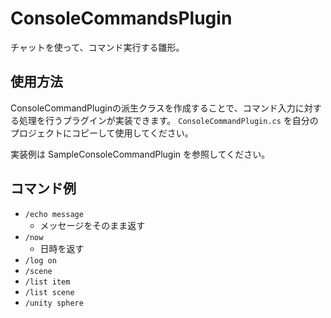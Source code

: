 ﻿ConsoleCommandsPlugin
=============================

チャットを使って、コマンド実行する雛形。

## 使用方法
ConsoleCommandPluginの派生クラスを作成することで、コマンド入力に対する処理を行うプラグインが実装できます。
`ConsoleCommandPlugin.cs` を自分のプロジェクトにコピーして使用してください。  

実装例は SampleConsoleCommandPlugin を参照してください。

## コマンド例
* `/echo message` 
	+ メッセージをそのまま返す
* `/now`
	+ 日時を返す
* `/log on`
* `/scene`
* `/list item`
* `/list scene`
* `/unity sphere`